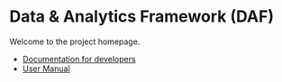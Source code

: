 # Data & Analytics Framework (DAF)

Welcome to the project homepage.


* [Documentation for developers](docs-dev)
* [User Manual](docs-usr)
